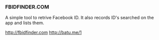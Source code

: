 ### FBIDFINDER.COM ###
A simple tool to retrive Facebook ID. It also records ID's searched on the app and lists them.

http://fbidfinder.com
http://batu.me/1